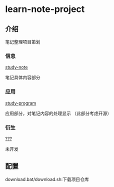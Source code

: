# learn-note-project
## 介绍
笔记整理项目策划

### 信息
[study-note](https://gitee.com/LRoInt/study-note)

笔记具体内容部分

### 应用
[study-program](https://gitee.com/LRoInt/study-program)

应用部分，对笔记内容的处理显示
（此部分考虑开源）

### 衍生
[???](???)

未开发

## 配置
download.bat/download.sh:下载项目仓库
